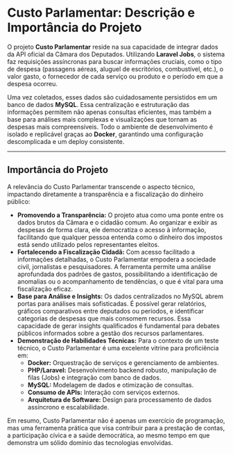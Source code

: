 # Custo Parlamentar: Descrição e Importância do Projeto

O projeto **Custo Parlamentar** reside na sua capacidade de integrar dados da API oficial da Câmara dos Deputados. Utilizando **Laravel Jobs**, o sistema faz requisições assíncronas para buscar informações cruciais, como o tipo de despesa (passagens aéreas, aluguel de escritórios, combustível, etc.), o valor gasto, o fornecedor de cada serviço ou produto e o período em que a despesa ocorreu.

Uma vez coletados, esses dados são cuidadosamente persistidos em um banco de dados **MySQL**. Essa centralização e estruturação das informações permitem não apenas consultas eficientes, mas também a base para análises mais complexas e visualizações que tornam as despesas mais compreensíveis. Todo o ambiente de desenvolvimento é isolado e replicável graças ao **Docker**, garantindo uma configuração descomplicada e um deploy consistente.

---

## Importância do Projeto

A relevância do Custo Parlamentar transcende o aspecto técnico, impactando diretamente a transparência e a fiscalização do dinheiro público:

* **Promovendo a Transparência:** O projeto atua como uma ponte entre os dados brutos da Câmara e o cidadão comum. Ao organizar e exibir as despesas de forma clara, ele democratiza o acesso à informação, facilitando que qualquer pessoa entenda como o dinheiro dos impostos está sendo utilizado pelos representantes eleitos.
* **Fortalecendo a Fiscalização Cidadã:** Com acesso facilitado a informações detalhadas, o Custo Parlamentar empodera a sociedade civil, jornalistas e pesquisadores. A ferramenta permite uma análise aprofundada dos padrões de gastos, possibilitando a identificação de anomalias ou o acompanhamento de tendências, o que é vital para uma fiscalização eficaz.
* **Base para Análise e Insights:** Os dados centralizados no MySQL abrem portas para análises mais sofisticadas. É possível gerar relatórios, gráficos comparativos entre deputados ou períodos, e identificar categorias de despesas que mais consomem recursos. Essa capacidade de gerar insights qualificados é fundamental para debates públicos informados sobre a gestão dos recursos parlamentares.
* **Demonstração de Habilidades Técnicas:** Para o contexto de um teste técnico, o Custo Parlamentar é uma excelente vitrine para proficiência em:
    * **Docker:** Orquestração de serviços e gerenciamento de ambientes.
    * **PHP/Laravel:** Desenvolvimento backend robusto, manipulação de filas (Jobs) e integração com banco de dados.
    * **MySQL:** Modelagem de dados e otimização de consultas.
    * **Consumo de APIs:** Interação com serviços externos.
    * **Arquitetura de Software:** Design para processamento de dados assíncrono e escalabilidade.

Em resumo, Custo Parlamentar não é apenas um exercício de programação, mas uma ferramenta prática que visa contribuir para a prestação de contas, a participação cívica e a saúde democrática, ao mesmo tempo em que demonstra um sólido domínio das tecnologias envolvidas.
